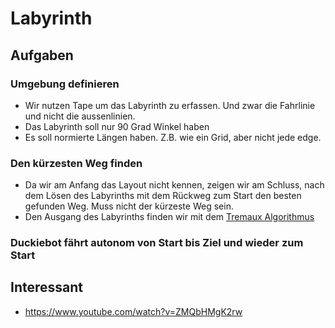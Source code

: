 # Labyrinth

## Aufgaben

### Umgebung definieren

- Wir nutzen Tape um das Labyrinth zu erfassen. Und zwar die Fahrlinie und nicht die aussenlinien.
- Das Labyrinth soll nur 90 Grad Winkel haben
- Es soll normierte Längen haben. Z.B. wie ein Grid, aber nicht jede edge.

### Den kürzesten Weg finden

- Da wir am Anfang das Layout nicht kennen, zeigen wir am Schluss, nach dem Lösen des Labyrinths mit dem Rückweg zum Start den besten gefunden Weg. Muss nicht der kürzeste Weg sein.
- Den Ausgang des Labyrinths finden wir mit dem [Tremaux Algorithmus](https://en.wikipedia.org/wiki/Maze-solving_algorithm) 

### Duckiebot fährt autonom von Start bis Ziel und wieder zum Start


## Interessant

- https://www.youtube.com/watch?v=ZMQbHMgK2rw

